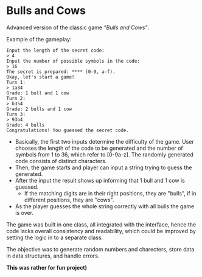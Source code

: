 # Bulls and Cows 

Advanced version of the classic game *"Bulls and Cows"*.

Example of the gameplay:

```
Input the length of the secret code:
> 4
Input the number of possible symbols in the code:
> 16
The secret is prepared: **** (0-9, a-f).
Okay, let's start a game!
Turn 1:
> 1a34
Grade: 1 bull and 1 cow
Turn 2:
> b354
Grade: 2 bulls and 1 cow
Turn 3:
> 93b4
Grade: 4 bulls
Congratulations! You guessed the secret code.
```
* Basically, the first two inputs determine the difficulty of the game. User chooses the length of the code to be generated and the number of symbols from 1 to 36, which refer to [0-9a-z]. The randomly generated code consists of distinct characters. 
* Then, the game starts and player can input a string trying to guess the generated. 
* After the input the result shows up informing that 1 bull and 1 cow is guessed. 
  * If the matching digits are in their right positions, they are "bulls", if in different positions, they are "cows".
* As the player guesses the whole string correctly with all bulls the game is over. 

The game was built in one class, all integrated with the interface, hence the code lacks overall consistency and readability, which could be improved by setting the logic in to a separate class.

The objective was to generate random numbers and charecters, store data in data structures, and handle errors.



**This was rather for fun project)**
